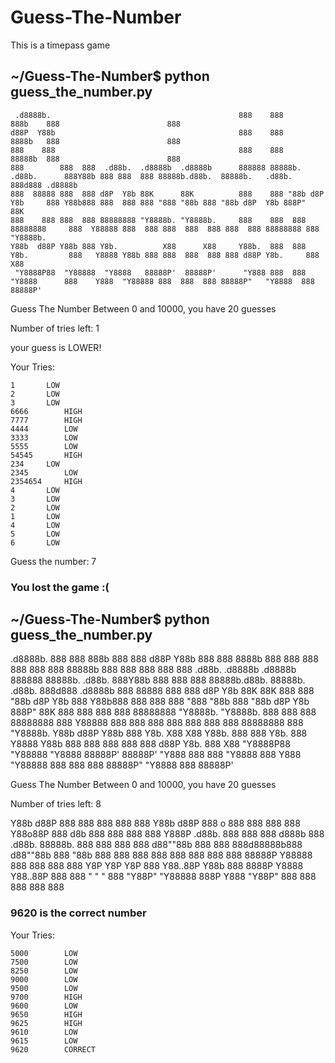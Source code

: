 # Guess-The-Number
This is a timepass game


~/Guess-The-Number$ python guess_the_number.py
------------------------------------------------------------------------------------------------------------------------
```
 .d8888b.                                          888    888                   888b    888                        888
d88P  Y88b                                         888    888                   8888b   888                        888
888    888                                         888    888                   88888b  888                        888
888        888  888  .d88b.  .d8888b  .d8888b      888888 88888b.   .d88b.      888Y88b 888 888  888 88888b.d88b.  88888b.   .d88b.  888d888 .d8888b
888  88888 888  888 d8P  Y8b 88K      88K          888    888 "88b d8P  Y8b     888 Y88b888 888  888 888 "888 "88b 888 "88b d8P  Y8b 888P"   88K
888    888 888  888 88888888 "Y8888b. "Y8888b.     888    888  888 88888888     888  Y88888 888  888 888  888  888 888  888 88888888 888     "Y8888b.
Y88b  d88P Y88b 888 Y8b.          X88      X88     Y88b.  888  888 Y8b.         888   Y8888 Y88b 888 888  888  888 888 d88P Y8b.     888          X88
 "Y8888P88  "Y88888  "Y8888   88888P'  88888P'      "Y888 888  888  "Y8888      888    Y888  "Y88888 888  888  888 88888P"   "Y8888  888      88888P'
```

Guess The Number Between 0 and 10000, you have 20 guesses

 Number of tries left: 1


your guess is LOWER!



Your Tries: 

	1		LOW
	2		LOW
	3		LOW
	6666		HIGH
	7777		HIGH
	4444		LOW
	3333		LOW
	5555		LOW
	54545		HIGH
	234		LOW
	2345		LOW
	2354654		HIGH
	4		LOW
	3		LOW
	2		LOW
	1		LOW
	4		LOW
	5		LOW
	6		LOW


Guess the number: 7
### You lost the game :(


~/Guess-The-Number$ python guess_the_number.py
------------------------------------------------------------------------------------------------------------------------

 .d8888b.                                          888    888                   888b    888                        888
d88P  Y88b                                         888    888                   8888b   888                        888
888    888                                         888    888                   88888b  888                        888
888        888  888  .d88b.  .d8888b  .d8888b      888888 88888b.   .d88b.      888Y88b 888 888  888 88888b.d88b.  88888b.   .d88b.  888d888 .d8888b
888  88888 888  888 d8P  Y8b 88K      88K          888    888 "88b d8P  Y8b     888 Y88b888 888  888 888 "888 "88b 888 "88b d8P  Y8b 888P"   88K
888    888 888  888 88888888 "Y8888b. "Y8888b.     888    888  888 88888888     888  Y88888 888  888 888  888  888 888  888 88888888 888     "Y8888b.
Y88b  d88P Y88b 888 Y8b.          X88      X88     Y88b.  888  888 Y8b.         888   Y8888 Y88b 888 888  888  888 888 d88P Y8b.     888          X88
 "Y8888P88  "Y88888  "Y8888   88888P'  88888P'      "Y888 888  888  "Y8888      888    Y888  "Y88888 888  888  888 88888P"   "Y8888  888      88888P'


Guess The Number Between 0 and 10000, you have 20 guesses

 Number of tries left: 8



Y88b   d88P                       888       888                       888 888 888
 Y88b d88P                        888   o   888                       888 888 888
  Y88o88P                         888  d8b  888                       888 888 888
   Y888P     .d88b.  888  888     888 d888b 888  .d88b.  88888b.      888 888 888
    888     d88""88b 888  888     888d88888b888 d88""88b 888 "88b     888 888 888
    888     888  888 888  888     88888P Y88888 888  888 888  888     Y8P Y8P Y8P
    888     Y88..88P Y88b 888     8888P   Y8888 Y88..88P 888  888      "   "   "
    888      "Y88P"   "Y88888     888P     Y888  "Y88P"  888  888     888 888 888

### 9620 is the correct number

Your Tries: 

	5000		LOW
	7500		LOW
	8250		LOW
	9000		LOW
	9500		LOW
	9700		HIGH
	9600		LOW
	9650		HIGH
	9625		HIGH
	9610		LOW
	9615		LOW
	9620		CORRECT
